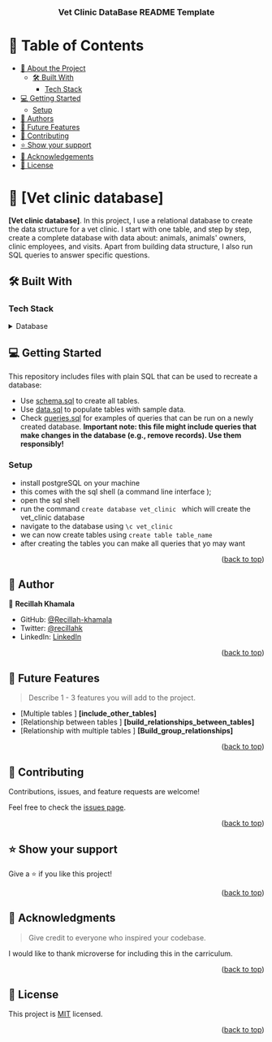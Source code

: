 <a name="readme-top"></a>


<div align="center">

  <h3><b>Vet Clinic DataBase README Template</b></h3>

</div>

<!-- TABLE OF CONTENTS -->

# 📗 Table of Contents

- [📖 About the Project](#about-project)
  - [🛠 Built With](#built-with)
    - [Tech Stack](#tech-stack)
- [💻 Getting Started](#getting-started)
  - [Setup](#setup)
- [👥 Authors](#authors)
- [🔭 Future Features](#future-features)
- [🤝 Contributing](#contributing)
- [⭐️ Show your support](#support)
- [🙏 Acknowledgements](#acknowledgements)
- [📝 License](#license)

<!-- PROJECT DESCRIPTION -->

# 📖 [Vet clinic database] <a name="about-project"></a>

**[Vet clinic database]**. In this project, I use a relational database to create the data structure for a vet clinic. I start with one table, and step by step, create a complete database with data about:  animals, animals' owners, clinic employees, and visits. Apart from building data structure, I also run SQL queries to answer specific questions.

## 🛠 Built With <a name="built-with"></a>

### Tech Stack <a name="tech-stack"></a>

<details>
<summary>Database</summary>
  <ul>
    <li><a href="https://www.postgresql.org/">PostgreSQL</a></li>
  </ul>
</details>


<!-- GETTING STARTED -->

## 💻 Getting Started <a name="getting-started"></a>

This repository includes files with plain SQL that can be used to recreate a database:

- Use [schema.sql](./schema.sql) to create all tables.
- Use [data.sql](./data.sql) to populate tables with sample data.
- Check [queries.sql](./queries.sql) for examples of queries that can be run on a newly created database. **Important note: this file might include queries that make changes in the database (e.g., remove records). Use them responsibly!**


### Setup
- install postgreSQL on your machine 
- this comes with the sql shell (a command line interface );
- open the sql shell
- run the command ```create database vet_clinic ``` which will create the vet_clinic database
- navigate to the database using  ```\c vet_clinic ```
- we can now create tables using  ``` create table table_name ```
- after creating the tables you can make all queries that yo may want 

<p align="right">(<a href="#readme-top">back to top</a>)</p>

<!-- AUTHORS -->

## 👥 Author <a name="author"></a>

👤 **Recillah Khamala**

- GitHub: [@Recillah-khamala](https://github.com/Recillah-Khamala)
- Twitter: [@recillahk](https://twitter.com/recillahk)
- LinkedIn: [LinkedIn](https://www.linkedin.com/in/recillah-khamala/)

<p align="right">(<a href="#readme-top">back to top</a>)</p>

<!-- FUTURE FEATURES -->

## 🔭 Future Features <a name="future-features"></a>

> Describe 1 - 3 features you will add to the project.

- [Multiple tables ] **[include_other_tables]**
- [Relationship between tables ] **[build_relationships_between_tables]**
- [Relationship with multiple tables ] **[Build_group_relationships]**

<p align="right">(<a href="#readme-top">back to top</a>)</p>

<!-- CONTRIBUTING -->

## 🤝 Contributing <a name="contributing"></a>

Contributions, issues, and feature requests are welcome!

Feel free to check the [issues page](https://github.com/Recillah-Khamala/Vet-Clinic-DB/issues).

<p align="right">(<a href="#readme-top">back to top</a>)</p>

<!-- SUPPORT -->

## ⭐️ Show your support <a name="support"></a>

Give a ⭐️ if you like this project!

<p align="right">(<a href="#readme-top">back to top</a>)</p>

<!-- ACKNOWLEDGEMENTS -->

## 🙏 Acknowledgments <a name="acknowledgements"></a>

> Give credit to everyone who inspired your codebase.

I would like to thank microverse for including this in the carriculum.

<p align="right">(<a href="#readme-top">back to top</a>)</p>

<!-- LICENSE -->

## 📝 License <a name="license"></a>

This project is [MIT](./LICENSE) licensed.

<p align="right">(<a href="#readme-top">back to top</a>)</p>